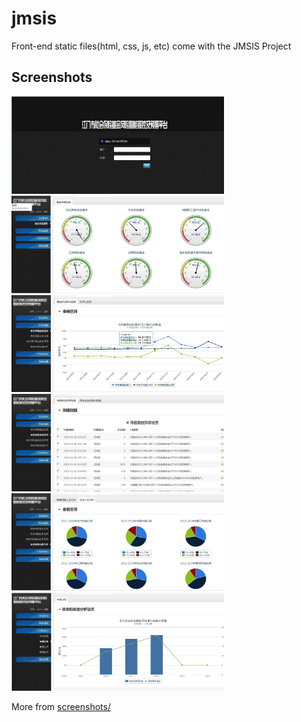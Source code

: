 # jmsis

Front-end static files(html, css, js, etc) come with the JMSIS Project

## Screenshots

<img width="340" src="screenshots/01.jpg">
&nbsp;
<img width="340" src="screenshots/02.jpg">

<img width="340" src="screenshots/03.jpg">
&nbsp;
<img width="340" src="screenshots/04.jpg">

<img width="340" src="screenshots/05.jpg">
&nbsp;
<img width="340" src="screenshots/06.jpg">

More from [screenshots/](screenshots/)
